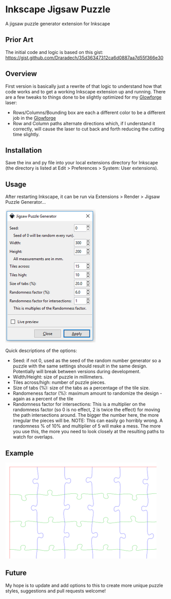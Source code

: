 # Inkscape Jigsaw Puzzle
A jigsaw puzzle generator extension for Inkscape

## Prior Art
The initial code and logic is based on this gist: https://gist.github.com/Draradech/35d36347312ca6d0887aa7d55f366e30

## Overview
First version is basically just a rewrite of that logic to understand how that code works and to get a working Inkscape extension up and running.  There are a few tweaks to things done to be slightly optimized for my [Glowforge](https://glowforge.us/BHZAKLOU) laser:
- Rows/Columns/Bounding box are each a different color to be a different job in the [Glowforge](https://glowforge.us/BHZAKLOU)
- Row and Column paths alternate directions which, if I understand it correctly, will cause the laser to cut back and forth reducing the cutting time slightly.

## Installation
Save the inx and py file into your local extensions directory for Inkscape (the directory is listed at Edit > Preferences > System: User extensions).

## Usage
After restarting Inkscape, it can be run via Extensions > Render > Jigsaw Puzzle Generator...

![Options dialog](/images/Options.png?raw=true)

Quick descriptions of the options:
- Seed: if not 0, used as the seed of the random number generator so a puzzle with the same settings should result in the same design.  Potentially will break between versions during development.
- Width/Height: size of puzzle in millimeters.
- Tiles across/high: number of puzzle pieces.
- Size of tabs (%): size of the tabs as a percentage of the tile size.
- Randomeness factor (%): maximum amount to randomize the design - again as a percent of the tile
- Randomness factor for intersections: This is a multiplier on the randomness factor (so 0 is no effect, 2 is twice the effect) for moving the path intersections around.  The bigger the number here, the more irregular the pieces will be.  NOTE: This can easily go horribly wrong. A randomness % of 10% and multiplier of 5 will make a mess.  The more you use this, the more you need to look closely at the resulting paths to watch for overlaps.

## Example
![Sample Puzzle Part](/images/PuzzlePart.png?raw=true)

## Future
My hope is to update and add options to this to create more unique puzzle styles, suggestions and pull requests welcome!